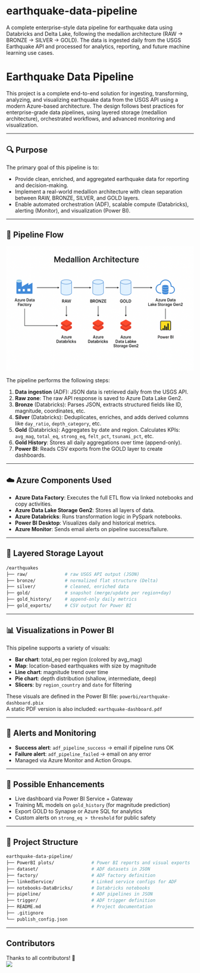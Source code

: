 # earthquake-data-pipeline

A complete enterprise-style data pipeline for earthquake data using Databricks and Delta Lake, following the medallion architecture (RAW → BRONZE → SILVER → GOLD). The data is ingested daily from the USGS Earthquake API and processed for analytics, reporting, and future machine learning use cases.

# Earthquake Data Pipeline

This project is a complete end-to-end solution for ingesting, transforming, analyzing, and visualizing earthquake data from the USGS API using a modern Azure-based architecture. The design follows best practices for enterprise-grade data pipelines, using layered storage (medallion architecture), orchestrated workflows, and advanced monitoring and visualization.

---

## 🔍 Purpose

The primary goal of this pipeline is to:

- Provide clean, enriched, and aggregated earthquake data for reporting and decision-making.
- Implement a real-world medallion architecture with clean separation between RAW, BRONZE, SILVER, and GOLD layers.
- Enable automated orchestration (ADF), scalable compute (Databricks), alerting (Monitor), and visualization (Power BI).

---

## 🔁 Pipeline Flow

![Pipeline Diagram](diagram/arhitecture_diagram.png)

The pipeline performs the following steps:

1. **Data ingestion** (ADF): JSON data is retrieved daily from the USGS API.
2. **Raw zone**: The raw API response is saved to Azure Data Lake Gen2.
3. **Bronze** (Databricks): Parses JSON, extracts structured fields like ID, magnitude, coordinates, etc.
4. **Silver** (Databricks): Deduplicates, enriches, and adds derived columns like `day_ratio`, `depth_category`, etc.
5. **Gold** (Databricks): Aggregates by date and region. Calculates KPIs: `avg_mag`, `total_eq`, `strong_eq`, `felt_pct`, `tsunami_pct`, etc.
6. **Gold History**: Stores all daily aggregations over time (append-only).
7. **Power BI**: Reads CSV exports from the GOLD layer to create dashboards.

---

## ☁️ Azure Components Used

- **Azure Data Factory**: Executes the full ETL flow via linked notebooks and copy activities.
- **Azure Data Lake Storage Gen2**: Stores all layers of data.
- **Azure Databricks**: Runs transformation logic in PySpark notebooks.
- **Power BI Desktop**: Visualizes daily and historical metrics.
- **Azure Monitor**: Sends email alerts on pipeline success/failure.

---

## 🧱 Layered Storage Layout

```bash
/earthquakes
├── raw/              # raw USGS API output (JSON)
├── bronze/           # normalized flat structure (Delta)
├── silver/           # cleaned, enriched data
├── gold/             # snapshot (merge/update per region+day)
├── gold_history/     # append-only daily metrics
├── gold_exports/     # CSV output for Power BI
```

---

## 📊 Visualizations in Power BI

This pipeline supports a variety of visuals:

- **Bar chart**: total_eq per region (colored by avg_mag)
- **Map**: location-based earthquakes with size by magnitude
- **Line chart**: magnitude trend over time
- **Pie chart**: depth distribution (shallow, intermediate, deep)
- **Slicers**: by `region_country` and `date` for filtering

These visuals are defined in the Power BI file: `powerbi/earthquake-dashboard.pbix`  
A static PDF version is also included: `earthquake-dashboard.pdf`

---

## 📣 Alerts and Monitoring

- **Success alert**: `adf_pipeline_success` → email if pipeline runs OK
- **Failure alert**: `adf_pipeline_failed` → email on any error
- Managed via Azure Monitor and Action Groups.

---

## 🧠 Possible Enhancements

- Live dashboard via Power BI Service + Gateway
- Training ML models on `gold_history` (for magnitude prediction)
- Export GOLD to Synapse or Azure SQL for analytics
- Custom alerts on `strong_eq > threshold` for public safety

---

## 📁 Project Structure

```bash
earthquake-data-pipeline/
├── PowerBI plots/              # Power BI reports and visual exports
├── dataset/                    # ADF datasets in JSON
├── factory/                    # ADF factory definition
├── linkedService/              # Linked service configs for ADF
├── notebooks-DataBricks/       # Databricks notebooks
├── pipeline/                   # ADF pipelines in JSON
├── trigger/                    # ADF trigger definition
├── README.md                   # Project documentation
├── .gitignore
└── publish_config.json
```

---

## Contributors

Thanks to all contributors! 🙌  
<a href="https://github.com/YouSteen/earthquake-data-pipeline/graphs/contributors">
  <img src="https://contrib.rocks/image?repo=YouSteen/earthquake-data-pipeline" />
</a>
